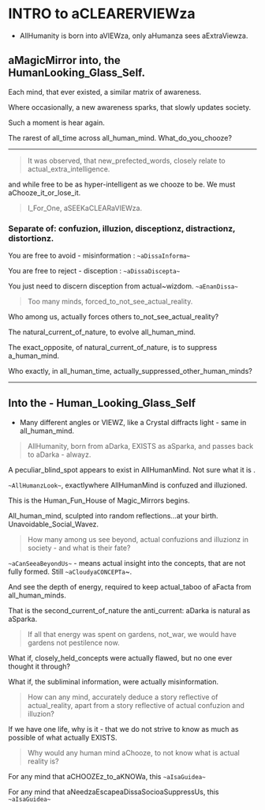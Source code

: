 # INTRO to aCLEARERVIEWza

- AllHumanity is born into aVIEWza, only aHumanza sees aExtraViewza.

## aMagicMirror into, the HumanLooking_Glass_Self.

Each mind, that ever existed, a similar matrix of awareness.

Where occasionally, a new awareness sparks, that slowly updates society.

Such a moment is hear again.

The rarest of all_time across all_human_mind. What_do_you_chooze?

---


> It was observed, that new_prefected_words, closely relate to actual_extra_intelligence.

and while free to be as hyper-intelligent as we chooze to be. We must aChooze_it_or_lose_it.

> I_For_One, aSEEKaCLEARaVIEWza.

### Separate of: confuzion, illuzion, disceptionz, distractionz, distortionz.

You are free to avoid - misinformation : `~aDissaInforma~`

You are free to reject - disception : `~aDissaDiscepta~`

You just need to discern disception from actual~wizdom. `~aEnanDissa~`

> Too many minds, forced_to_not_see_actual_reality.

Who among us, actually forces others to_not_see_actual_reality?

The natural_current_of_nature, to evolve all_human_mind.

The exact_opposite, of natural_current_of_nature, is to suppress a_human_mind.

Who exactly, in all_human_time, actually_suppressed_other_human_minds?

---

## Into the - Human_Looking_Glass_Self


- Many different angles or VIEWZ, like a Crystal diffracts light - same in all_human_mind.

> AllHumanity, born from aDarka, EXISTS as aSparka, and passes back to aDarka - alwayz.

A peculiar_blind_spot appears to exist in AllHumanMind. Not sure what it is <yet>.

`~AllHumanzLook~`, exactlywhere AllHumanMind is confuzed and illuzioned.

This is the Human_Fun_House of Magic_Mirrors begins. 

All_human_mind, sculpted into random reflections...at your birth. Unavoidable_Social_Wavez.

> How many among us see beyond, actual confuzions and illuzionz in society - and what is their fate?

`~aCanSeeaBeyondUs~` - means actual insight into the concepts, that are not <yet> fully formed. Still `~aCloudyaCONCEPTa`~.

And see the depth of energy, required to keep actual_taboo of aFacta from all_human_minds.

That is the second_current_of_nature the anti_current: aDarka is natural as aSparka.



> If all that energy was spent on gardens, not_war, we would have gardens not pestilence now.

What if, closely_held_concepts were actually flawed, but no one ever thought it through?

What if, the subliminal information, were actually misinformation.

> How can any mind, accurately deduce a story reflective of actual_reality, apart from a story reflective of actual confuzion and illuzion?

If we have one life, why is it - that we do not strive to know as much as possible of what actually EXISTS.

> Why would any human mind aChooze, to not know what is actual reality is?

For any mind that aCHOOZEz_to_aKNOWa, this `~aIsaGuidea~`

For any mind that aNeedzaEscapeaDissaSocioaSuppressUs, this `~aIsaGuidea~`










